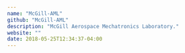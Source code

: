 ```yaml
---
name: "McGill-AML"
github: "McGill-AML"
description: "McGill Aerospace Mechatronics Laboratory."
website: ""
date: 2018-05-25T12:34:37-04:00
---
```

